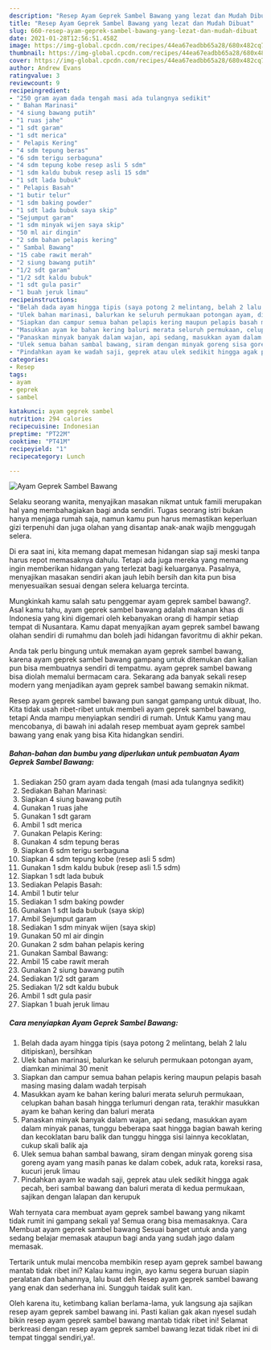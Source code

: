 ```yaml
---
description: "Resep Ayam Geprek Sambel Bawang yang lezat dan Mudah Dibuat"
title: "Resep Ayam Geprek Sambel Bawang yang lezat dan Mudah Dibuat"
slug: 660-resep-ayam-geprek-sambel-bawang-yang-lezat-dan-mudah-dibuat
date: 2021-01-28T12:56:51.458Z
image: https://img-global.cpcdn.com/recipes/44ea67eadbb65a28/680x482cq70/ayam-geprek-sambel-bawang-foto-resep-utama.jpg
thumbnail: https://img-global.cpcdn.com/recipes/44ea67eadbb65a28/680x482cq70/ayam-geprek-sambel-bawang-foto-resep-utama.jpg
cover: https://img-global.cpcdn.com/recipes/44ea67eadbb65a28/680x482cq70/ayam-geprek-sambel-bawang-foto-resep-utama.jpg
author: Andrew Evans
ratingvalue: 3
reviewcount: 9
recipeingredient:
- "250 gram ayam dada tengah masi ada tulangnya sedikit"
- " Bahan Marinasi"
- "4 siung bawang putih"
- "1 ruas jahe"
- "1 sdt garam"
- "1 sdt merica"
- " Pelapis Kering"
- "4 sdm tepung beras"
- "6 sdm terigu serbaguna"
- "4 sdm tepung kobe resep asli 5 sdm"
- "1 sdm kaldu bubuk resep asli 15 sdm"
- "1 sdt lada bubuk"
- " Pelapis Basah"
- "1 butir telur"
- "1 sdm baking powder"
- "1 sdt lada bubuk saya skip"
- "Sejumput garam"
- "1 sdm minyak wijen saya skip"
- "50 ml air dingin"
- "2 sdm bahan pelapis kering"
- " Sambal Bawang"
- "15 cabe rawit merah"
- "2 siung bawang putih"
- "1/2 sdt garam"
- "1/2 sdt kaldu bubuk"
- "1 sdt gula pasir"
- "1 buah jeruk limau"
recipeinstructions:
- "Belah dada ayam hingga tipis (saya potong 2 melintang, belah 2 lalu ditipiskan), bersihkan"
- "Ulek bahan marinasi, balurkan ke seluruh permukaan potongan ayam, diamkan minimal 30 menit"
- "Siapkan dan campur semua bahan pelapis kering maupun pelapis basah masing masing dalam wadah terpisah"
- "Masukkan ayam ke bahan kering baluri merata seluruh permukaan, celupkan bahan basah hingga terlumuri dengan rata, terakhir masukkan ayam ke bahan kering dan baluri merata"
- "Panaskan minyak banyak dalam wajan, api sedang, masukkan ayam dalam minyak panas, tunggu beberapa saat hingga bagian bawah kering dan kecoklatan baru balik dan tunggu hingga sisi lainnya kecoklatan, cukup skali balik aja"
- "Ulek semua bahan sambal bawang, siram dengan minyak goreng sisa goreng ayam yang masih panas ke dalam cobek, aduk rata, koreksi rasa, kucuri jeruk limau"
- "Pindahkan ayam ke wadah saji, geprek atau ulek sedikit hingga agak pecah, beri sambal bawang dan baluri merata di kedua permukaan, sajikan dengan lalapan dan kerupuk"
categories:
- Resep
tags:
- ayam
- geprek
- sambel

katakunci: ayam geprek sambel 
nutrition: 294 calories
recipecuisine: Indonesian
preptime: "PT22M"
cooktime: "PT41M"
recipeyield: "1"
recipecategory: Lunch

---
```



![Ayam Geprek Sambel Bawang](https://img-global.cpcdn.com/recipes/44ea67eadbb65a28/680x482cq70/ayam-geprek-sambel-bawang-foto-resep-utama.jpg)

Selaku seorang wanita, menyajikan masakan nikmat untuk famili merupakan hal yang membahagiakan bagi anda sendiri. Tugas seorang istri bukan hanya menjaga rumah saja, namun kamu pun harus memastikan keperluan gizi terpenuhi dan juga olahan yang disantap anak-anak wajib menggugah selera.

Di era  saat ini, kita memang dapat memesan hidangan siap saji meski tanpa harus repot memasaknya dahulu. Tetapi ada juga mereka yang memang ingin memberikan hidangan yang terlezat bagi keluarganya. Pasalnya, menyajikan masakan sendiri akan jauh lebih bersih dan kita pun bisa menyesuaikan sesuai dengan selera keluarga tercinta. 



Mungkinkah kamu salah satu penggemar ayam geprek sambel bawang?. Asal kamu tahu, ayam geprek sambel bawang adalah makanan khas di Indonesia yang kini digemari oleh kebanyakan orang di hampir setiap tempat di Nusantara. Kamu dapat menyajikan ayam geprek sambel bawang olahan sendiri di rumahmu dan boleh jadi hidangan favoritmu di akhir pekan.

Anda tak perlu bingung untuk memakan ayam geprek sambel bawang, karena ayam geprek sambel bawang gampang untuk ditemukan dan kalian pun bisa membuatnya sendiri di tempatmu. ayam geprek sambel bawang bisa diolah memalui bermacam cara. Sekarang ada banyak sekali resep modern yang menjadikan ayam geprek sambel bawang semakin nikmat.

Resep ayam geprek sambel bawang pun sangat gampang untuk dibuat, lho. Kita tidak usah ribet-ribet untuk membeli ayam geprek sambel bawang, tetapi Anda mampu menyiapkan sendiri di rumah. Untuk Kamu yang mau mencobanya, di bawah ini adalah resep membuat ayam geprek sambel bawang yang enak yang bisa Kita hidangkan sendiri.

<!--inarticleads1-->

##### Bahan-bahan dan bumbu yang diperlukan untuk pembuatan Ayam Geprek Sambel Bawang:

1. Sediakan 250 gram ayam dada tengah (masi ada tulangnya sedikit)
1. Sediakan  Bahan Marinasi:
1. Siapkan 4 siung bawang putih
1. Gunakan 1 ruas jahe
1. Gunakan 1 sdt garam
1. Ambil 1 sdt merica
1. Gunakan  Pelapis Kering:
1. Gunakan 4 sdm tepung beras
1. Siapkan 6 sdm terigu serbaguna
1. Siapkan 4 sdm tepung kobe (resep asli 5 sdm)
1. Gunakan 1 sdm kaldu bubuk (resep asli 1.5 sdm)
1. Siapkan 1 sdt lada bubuk
1. Sediakan  Pelapis Basah:
1. Ambil 1 butir telur
1. Sediakan 1 sdm baking powder
1. Gunakan 1 sdt lada bubuk (saya skip)
1. Ambil Sejumput garam
1. Sediakan 1 sdm minyak wijen (saya skip)
1. Gunakan 50 ml air dingin
1. Gunakan 2 sdm bahan pelapis kering
1. Gunakan  Sambal Bawang:
1. Ambil 15 cabe rawit merah
1. Gunakan 2 siung bawang putih
1. Sediakan 1/2 sdt garam
1. Sediakan 1/2 sdt kaldu bubuk
1. Ambil 1 sdt gula pasir
1. Siapkan 1 buah jeruk limau




<!--inarticleads2-->

##### Cara menyiapkan Ayam Geprek Sambel Bawang:

1. Belah dada ayam hingga tipis (saya potong 2 melintang, belah 2 lalu ditipiskan), bersihkan
1. Ulek bahan marinasi, balurkan ke seluruh permukaan potongan ayam, diamkan minimal 30 menit
1. Siapkan dan campur semua bahan pelapis kering maupun pelapis basah masing masing dalam wadah terpisah
1. Masukkan ayam ke bahan kering baluri merata seluruh permukaan, celupkan bahan basah hingga terlumuri dengan rata, terakhir masukkan ayam ke bahan kering dan baluri merata
1. Panaskan minyak banyak dalam wajan, api sedang, masukkan ayam dalam minyak panas, tunggu beberapa saat hingga bagian bawah kering dan kecoklatan baru balik dan tunggu hingga sisi lainnya kecoklatan, cukup skali balik aja
1. Ulek semua bahan sambal bawang, siram dengan minyak goreng sisa goreng ayam yang masih panas ke dalam cobek, aduk rata, koreksi rasa, kucuri jeruk limau
1. Pindahkan ayam ke wadah saji, geprek atau ulek sedikit hingga agak pecah, beri sambal bawang dan baluri merata di kedua permukaan, sajikan dengan lalapan dan kerupuk




Wah ternyata cara membuat ayam geprek sambel bawang yang nikamt tidak rumit ini gampang sekali ya! Semua orang bisa memasaknya. Cara Membuat ayam geprek sambel bawang Sesuai banget untuk anda yang sedang belajar memasak ataupun bagi anda yang sudah jago dalam memasak.

Tertarik untuk mulai mencoba membikin resep ayam geprek sambel bawang mantab tidak ribet ini? Kalau kamu ingin, ayo kamu segera buruan siapin peralatan dan bahannya, lalu buat deh Resep ayam geprek sambel bawang yang enak dan sederhana ini. Sungguh taidak sulit kan. 

Oleh karena itu, ketimbang kalian berlama-lama, yuk langsung aja sajikan resep ayam geprek sambel bawang ini. Pasti kalian gak akan nyesel sudah bikin resep ayam geprek sambel bawang mantab tidak ribet ini! Selamat berkreasi dengan resep ayam geprek sambel bawang lezat tidak ribet ini di tempat tinggal sendiri,ya!.

